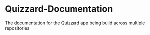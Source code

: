 # Quizzard-Documentation
The documentation for the Quizzard app being build across multiple repositories
